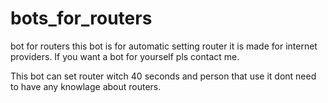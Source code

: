 # bots_for_routers
 bot for routers
this bot is for automatic setting router it is made for internet providers. If you want a bot for yourself pls contact me.

This bot can set router witch 40 seconds and person that use it dont need to have any knowlage about routers.